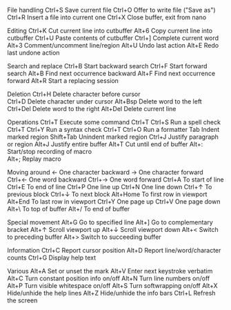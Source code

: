 
File handling
Ctrl+S  Save current file
Ctrl+O	Offer to write file ("Save as")
Ctrl+R	Insert a file into current one
Ctrl+X	Close buffer, exit from nano

Editing
Ctrl+K  Cut current line into cutbuffer
Alt+6	  Copy current line into cutbuffer
Ctrl+U	Paste contents of cutbuffer
Ctrl+]	Complete current word
Alt+3	  Comment/uncomment line/region
Alt+U	  Undo last action
Alt+E	  Redo last undone action

Search and replace
Ctrl+B  Start backward search
Ctrl+F	Start forward search
Alt+B	  Find next occurrence backward
Alt+F	  Find next occurrence forward
Alt+R	  Start a replacing session

Deletion
Ctrl+H	Delete character before cursor   
Ctrl+D	Delete character under cursor
Alt+Bsp	Delete word to the left
Ctrl+Del Delete word to the right
Alt+Del	Delete current line

Operations
Ctrl+T   	Execute some command
Ctrl+T Ctrl+S	Run a spell check
Ctrl+T Ctrl+Y	Run a syntax check
Ctrl+T Ctrl+O  	Run a formatter
Tab	Indent marked region
Shift+Tab   	Unindent marked region
Ctrl+J	Justify paragraph or region
Alt+J	Justify entire buffer
Alt+T	Cut until end of buffer
Alt+:	Start/stop recording of macro      
Alt+;	Replay macro

Moving around
←	One character backward
→	One character forward
Ctrl+←	One word backward
Ctrl+→	One word forward
Ctrl+A	To start of line
Ctrl+E	To end of line
Ctrl+P	One line up
Ctrl+N	One line down
Ctrl+↑	To previous block
Ctrl+↓	To next block
Alt+Home  	To first row in viewport
Alt+End	To last row in viewport
Ctrl+Y	One page up
Ctrl+V	One page down
Alt+\	To top of buffer
Alt+/	To end of buffer

Special movement
Alt+G     	Go to specified line
Alt+]	Go to complementary bracket
Alt+↑	Scroll viewport up
Alt+↓	Scroll viewport down
Alt+<	Switch to preceding buffer
Alt+>	Switch to succeeding buffer

Information
Ctrl+C   	Report cursor position
Alt+D	Report line/word/character counts
Ctrl+G	Display help text

Various
Alt+A     	Set or unset the mark
Alt+V	Enter next keystroke verbatim
Alt+C	Turn constant position info on/off
Alt+N	Turn line numbers on/off
Alt+P	Turn visible whitespace on/off
Alt+S	Turn softwrapping on/off
Alt+X	Hide/unhide the help lines
Alt+Z	Hide/unhide the info bars
Ctrl+L	Refresh the screen